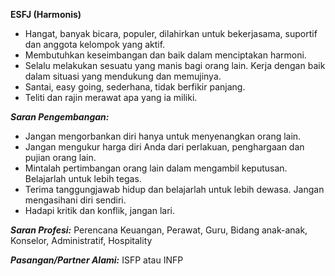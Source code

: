 **ESFJ (Harmonis)**

*   Hangat, banyak bicara, populer, dilahirkan untuk bekerjasama, suportif dan anggota kelompok yang aktif.
*   Membutuhkan keseimbangan dan baik dalam menciptakan harmoni.
*   Selalu melakukan sesuatu yang manis bagi orang lain. Kerja dengan baik dalam situasi yang mendukung dan memujinya.
*   Santai, easy going, sederhana, tidak berfikir panjang.
*   Teliti dan rajin merawat apa yang ia miliki.

**_Saran Pengembangan:_**

*   Jangan mengorbankan diri hanya untuk menyenangkan orang lain.
*   Jangan mengukur harga diri Anda dari perlakuan, penghargaan dan pujian orang lain.
*   Mintalah pertimbangan orang lain dalam mengambil keputusan. Belajarlah untuk lebih tegas.
*   Terima tanggungjawab hidup dan belajarlah untuk lebih dewasa. Jangan mengasihani diri sendiri.
*   Hadapi kritik dan konflik, jangan lari.

**_Saran Profesi:_** Perencana Keuangan, Perawat, Guru, Bidang anak-anak, Konselor, Administratif, Hospitality

**_Pasangan/Partner Alami:_** ISFP atau INFP